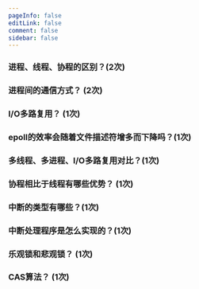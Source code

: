 ```yaml
---
pageInfo: false
editLink: false
comment: false
sidebar: false
---
```


### 进程、线程、协程的区别？(2次)

### 进程间的通信方式？  (2次)

### I/O多路复用？ (1次)

### epoll的效率会随着文件描述符增多而下降吗？(1次)


### 多线程、多进程、I/O多路复用对比？(1次)


### 协程相比于线程有哪些优势？ (1次)


### 中断的类型有哪些？(1次)

### 中断处理程序是怎么实现的？(1次)

### 乐观锁和悲观锁？ (1次)

### CAS算法？ (1次)